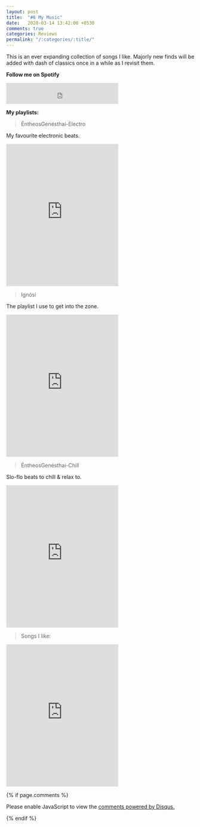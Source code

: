 ```yaml
---
layout: post
title:  "#6 My Music"
date:   2020-03-14 13:42:00 +0530
comments: true
categories: Reviews
permalink: "/:categories/:title/"
---
```


This is an ever expanding collection of songs I like. Majorly new finds will be added with dash of classics once in a while as I revisit them.

<b> Follow me on Spotify</b>

<iframe src="https://open.spotify.com/follow/1/?uri=spotify:user:asclepius_paeon&size=detail&theme=light" width="300" height="56" scrolling="no" frameborder="0" style="border:none; overflow:hidden;" allowtransparency="true"></iframe>

<br/>

<b>My playlists:</b>

> ÉntheosGenésthai-Electro

My favourite electronic beats. 

<iframe src="https://open.spotify.com/embed/playlist/5fkISVN3BCkFrfWHsYtWTu" width="300" height="380" frameborder="0" allowtransparency="true" allow="encrypted-media"></iframe>
<br/>

> Ignósi

The playlist I use to get into the zone.

<iframe src="https://open.spotify.com/embed/playlist/0BAmja81pLxQIbtKmBOxXN" width="300" height="380" frameborder="0" allowtransparency="true" allow="encrypted-media"></iframe>
<br/>

> ÉntheosGenésthai-Chill

Slo-flo beats to chill & relax to.

<iframe src="https://open.spotify.com/embed/playlist/3Hr48A6xs8KjJXcJEjufah" width="300" height="380" frameborder="0" allowtransparency="true" allow="encrypted-media"></iframe>
<br/>

> Songs I like:

<iframe src="https://open.spotify.com/embed/playlist/2LUaYHP8knJj0tAHIYPeQ8" width="300" height="380" frameborder="0" allowtransparency="true" allow="encrypted-media"></iframe>

<br/>

{% if page.comments %}
<div id="disqus_thread"></div>
<script>

/**
*  RECOMMENDED CONFIGURATION VARIABLES: EDIT AND UNCOMMENT THE SECTION BELOW TO INSERT DYNAMIC VALUES FROM YOUR PLATFORM OR CMS.
*  LEARN WHY DEFINING THESE VARIABLES IS IMPORTANT: https://disqus.com/admin/universalcode/#configuration-variables*/
/*
var disqus_config = function () {
this.page.url = PAGE_URL;  // Replace PAGE_URL with your page's canonical URL variable
this.page.identifier = PAGE_IDENTIFIER; // Replace PAGE_IDENTIFIER with your page's unique identifier variable
};
*/
(function() { // DON'T EDIT BELOW THIS LINE
var d = document, s = d.createElement('script');
s.src = 'https://https-ieshitva-com-1.disqus.com/embed.js';
s.setAttribute('data-timestamp', +new Date());
(d.head || d.body).appendChild(s);
})();
</script>
<noscript>Please enable JavaScript to view the <a href="https://disqus.com/?ref_noscript">comments powered by Disqus.</a></noscript>
                            
{% endif %}